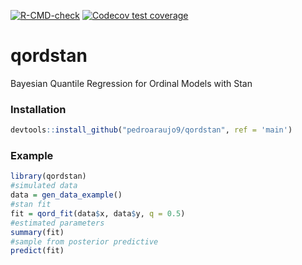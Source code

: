 <!-- badges: start -->
[![R-CMD-check](https://github.com/pedroaraujo9/qordstan/workflows/R-CMD-check/badge.svg)](https://github.com/pedroaraujo9/qordstan/actions)
[![Codecov test coverage](https://codecov.io/gh/pedroaraujo9/qordstan/branch/dev/graph/badge.svg)](https://codecov.io/gh/pedroaraujo9/qordstan?branch=dev)
<!-- badges: end -->
# qordstan
Bayesian Quantile Regression for Ordinal Models with Stan


### Installation 
```r
devtools::install_github("pedroaraujo9/qordstan", ref = 'main')
```
### Example
```r
library(qordstan)
#simulated data
data = gen_data_example()
#stan fit
fit = qord_fit(data$x, data$y, q = 0.5)
#estimated parameters
summary(fit)
#sample from posterior predictive
predict(fit)
```

